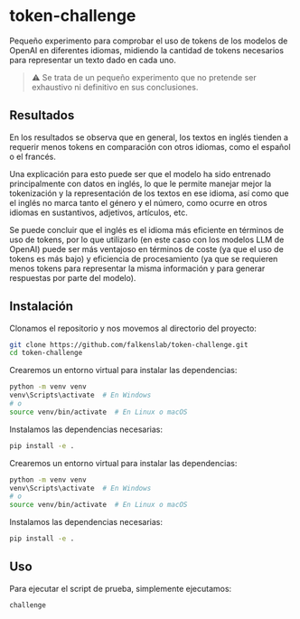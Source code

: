 # token-challenge

Pequeño experimento para comprobar el uso de tokens de los modelos de OpenAI en diferentes idiomas, midiendo la cantidad de tokens necesarios para representar un texto dado en cada uno.

> ⚠️ Se trata de un pequeño experimento que no pretende ser exhaustivo ni definitivo en sus conclusiones.

## Resultados

En los resultados se observa que en general, los textos en inglés tienden a requerir menos tokens en comparación con otros idiomas, como el español o el francés.

Una explicación para esto puede ser que el modelo ha sido entrenado principalmente con datos en inglés, lo que le permite manejar mejor la tokenización y la representación de los textos en ese idioma, así como que el inglés no marca tanto el género y el número, como ocurre en otros idiomas en sustantivos, adjetivos, artículos, etc.

Se puede concluir que el inglés es el idioma más eficiente en términos de uso de tokens, por lo que utilizarlo (en este caso con los modelos LLM de OpenAI) puede ser más ventajoso en términos de coste (ya que el uso de tokens es más bajo) y eficiencia de procesamiento (ya que se requieren menos tokens para representar la misma información y para generar respuestas por parte del modelo).

## Instalación

Clonamos el repositorio y nos movemos al directorio del proyecto:

```bash
git clone https://github.com/falkenslab/token-challenge.git
cd token-challenge
```

Crearemos un entorno virtual para instalar las dependencias:
```bash
python -m venv venv
venv\Scripts\activate  # En Windows
# o
source venv/bin/activate  # En Linux o macOS
```

Instalamos las dependencias necesarias:

```bash
pip install -e .
```

Crearemos un entorno virtual para instalar las dependencias:

```bash
python -m venv venv
venv\Scripts\activate  # En Windows
# o
source venv/bin/activate  # En Linux o macOS
```

Instalamos las dependencias necesarias:

```bash
pip install -e .
```

## Uso

Para ejecutar el script de prueba, simplemente ejecutamos:

```bash
challenge
```